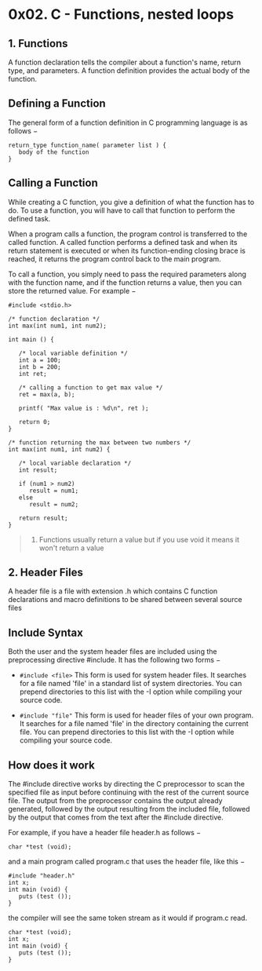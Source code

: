 # 0x02. C - Functions, nested loops

## 1. Functions
A function declaration tells the compiler about a function's name, return type, and parameters. A function definition provides the actual body of the function.

## Defining a Function
The general form of a function definition in C programming language is as follows −
```
return_type function_name( parameter list ) {
   body of the function
}
```
## Calling a Function
While creating a C function, you give a definition of what the function has to do. To use a function, you will have to call that function to perform the defined task.

When a program calls a function, the program control is transferred to the called function. A called function performs a defined task and when its return statement is executed or when its function-ending closing brace is reached, it returns the program control back to the main program.

To call a function, you simply need to pass the required parameters along with the function name, and if the function returns a value, then you can store the returned value. For example −
```
#include <stdio.h>
 
/* function declaration */
int max(int num1, int num2);
 
int main () {

   /* local variable definition */
   int a = 100;
   int b = 200;
   int ret;
 
   /* calling a function to get max value */
   ret = max(a, b);
 
   printf( "Max value is : %d\n", ret );
 
   return 0;
}
 
/* function returning the max between two numbers */
int max(int num1, int num2) {

   /* local variable declaration */
   int result;
 
   if (num1 > num2)
      result = num1;
   else
      result = num2;
 
   return result; 
}
```
> 1. Functions usually return a value but if you use void it means it won't return a value

## 2. Header Files
A header file is a file with extension .h which contains C function declarations and macro definitions to be shared between several source files

## Include Syntax
Both the user and the system header files are included using the preprocessing directive #include. It has the following two forms −

* ```#include <file>```
This form is used for system header files. It searches for a file named 'file' in a standard list of system directories. You can prepend directories to this list with the -I option while compiling your source code.

* ```#include "file"```
This form is used for header files of your own program. It searches for a file named 'file' in the directory containing the current file. You can prepend directories to this list with the -I option while compiling your source code.

## How does it work
The #include directive works by directing the C preprocessor to scan the specified file as input before continuing with the rest of the current source file. The output from the preprocessor contains the output already generated, followed by the output resulting from the included file, followed by the output that comes from the text after the #include directive. 

For example, if you have a header file header.h as follows −
```
char *test (void);
```

and a main program called program.c that uses the header file, like this −
```
#include "header.h"
int x;
int main (void) {
   puts (test ());
}
```
the compiler will see the same token stream as it would if program.c read.
```
char *test (void);
int x;
int main (void) {
   puts (test ());
}
```
